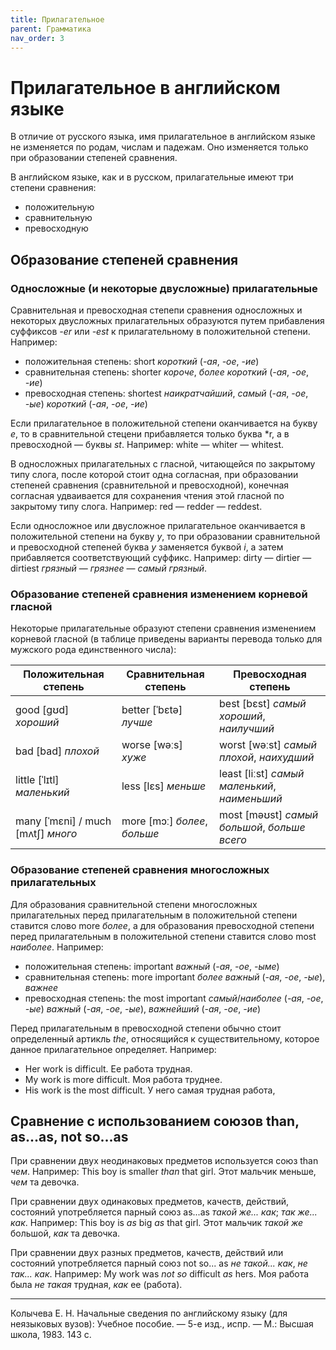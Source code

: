 ```yaml
---
title: Прилагательное
parent: Грамматика
nav_order: 3
---
```


# Прилагательное в английском языке

В отличие от русского языка, имя прилагательное в английском языке не
изменяется по родам, числам и падежам.  Оно изменяется только при
образовании степеней сравнения.

В английском языке, как и в русском, прилагательные имеют три степени
сравнения:
- положительную
- сравнительную
- превосходную

## Образование степеней сравнения


### Односложные (и некоторые двусложные) прилагательные

Сравнительная и превосходная степепи сравнения односложных и некоторых
двусложных прилагательных образуются путем прибавления суффиксов *-er*
или *-est* к прилагательному в положительной степени.  Например:
- положительная степень: short *короткий* (*-ая*, *-ое*, -*ие*)
- сравнительная степень: shorter *короче*, *более короткий* (*-ая*,
  *-ое*, *-ие*)
- превосходная степень: shortest *наикратчайший*, *самый* (*-ая*,
  *-ое*, *-ые*) *короткий* (*-ая*, *-ое*, *-ие*)

Если прилагательное в положительной степени оканчивается на букву *е*,
то в сравнительной стецени прибавляется только буква *r, а в
превосходной — буквы *st*.  Например: white — whiter — whitest.

В односложных прилагательных с гласной, читающейся по закрытому типу
слога, после которой стоит одна согласная, при образовании степеней
сравнения (сравнительной и превосходной), конечная согласная
удваивается для сохранения чтения этой гласной по закрытому типу
слога.  Например: red — redder — reddest.

Если односложное или двусложное прилагательное оканчивается в
положительной степени на букву *y*, то при образовании сравнительной и
превосходной степеней буква *y* заменяется буквой *i*, а затем
прибавляется соответствующий суффикс.  Например: dirty — dirtier —
dirtiest *грязный* — *грязнее* — *самый грязный*.


### Образование степеней сравнения изменением корневой гласной

Некоторые прилагательные образуют степени сравнения изменением
корневой гласной (в таблице приведены варианты перевода только для
мужского рода единственного числа):

| Положительная степень              | Сравнительная степень        | Превосходная степень                          |
|------------------------------------|------------------------------|-----------------------------------------------|
| good [ɡʊd] *хороший*               | better [ˈbɛtə] *лучше*       | best [bɛst] *самый хороший*, *наилучший*      |
| bad [bad] *плохой*                 | worse [wəːs] *хуже*          | worst [wəːst] *самый плохой*, *наихудший*     |
| little [ˈlɪtl] *маленький*         | less [lɛs] *меньше*          | least [liːst] *самый маленький*, *наименьший* |
| many [ˈmɛni] / much [mʌtʃ] *много* | more [mɔː] *более*, *больше* | most [məʊst] *самый большой*, *больше всего*  |
 

### Образование степеней сравнения многосложных прилагательных

Для образования сравнительной степени многосложных прилагательных
перед прилагательным в положительной степени ставится слово more
*более*, а для образования превосходной степени перед прилагательным в
положительной степени ставится слово most *наиболее*.  Например:
- положительная степень: important *важный* (*-ая*, *-ое*, *-ыме*)
- сравнительная степень: more important *более важный* (*-ая*, *-ое*,
  *-ые*), *важнее*
- превосходная степень: the most important *самый*/*наиболее* (*-ая*,
*-ое*, *-ые*) *важный* (*-ая*, *-ое*, *-ые*), *важнейший* (*-ая*,
*-ое*, *-ие*)

Перед прилагательным в превосходной степени обычно стоит определенный
артикль *the*, относящийся к существительному, которое данное
прилагательное определяет. Например:
- Her work is difficult.  Ее работа трудная.
- My work is more difficult.  Моя работа труднее.
- His work is the most difficult.  У него самая трудная работа,


## Сравнение с использованием союзов than, as...as, not so...as

При сравнении двух неодинаковых предметов используется союз than
*чем*. Например: This boy is smaller *than* that girl.  Этот мальчик
меньше, *чем* та девочка.

При сравнении двух одинаковых предметов, качеств, действий, состояний
употребляется парный союз as...as *такой же... как*; *так же... как*.
Например: This boy is *as* big *as* that girl. Этот мальчик *такой же*
большой, *как* та девочка.

При сравнении двух разных предметов, качеств, действий или состояний
употребляется парный союз not so... as *не такой... как*, *не
так... как*.  Например: My work was *not so* difficult *as* hers.  Моя
работа была *не такая* трудная, *как* ее (работа).


---

Колычева Е. Н.  Начальные сведения по английскому языку (для
неязыковых вузов): Учебное пособие. — 5-е изд., испр. — М.: Высшая
школа, 1983. 143 с.

